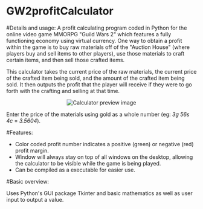GW2profitCalculator
================

#Details and usage:
A profit calculating program coded in Python for the online video game MMORPG "Guild Wars 2" which features a fully functioning economy using virtual currency. One way to obtain a profit within the game is to buy raw materials off of the "Auction House" (where players buy and sell items to other players), use those materials to craft certain items, and then sell those crafted items.

This calculator takes the current price of the raw materials, the current price of the crafted item being sold, and the amount of the crafted item being sold. It then outputs the profit that the player will receive if they were to go forth with the crafting and selling at that time.

<p align="center">
  <img src="http://i.imgur.com/IcdQOIr.png" alt="Calculator preview image"/>
</p>

Enter the price of the materials using gold as a whole number (eg: *3g 56s 4c* = *3.5604*).

#Features:
* Color coded profit number indicates a positive (green) or negative (red) profit margin.
* Window will always stay on top of all windows on the desktop, allowing the calculator to be visible while the game is being played.
* Can be compiled as a executable for easier use.

#Basic overview:

Uses Python's GUI package Tkinter and basic mathematics as well as user input to output a value.
